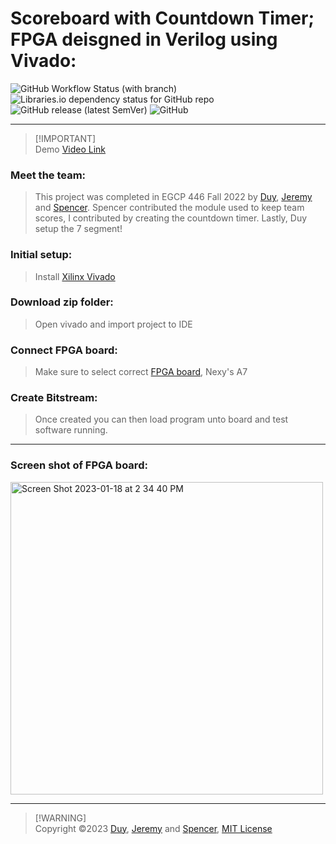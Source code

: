 # Scoreboard with Countdown Timer; FPGA deisgned in Verilog using Vivado:

![GitHub Workflow Status (with branch)](https://img.shields.io/github/actions/workflow/status/jge162/ScoreBoard-wTimer/verilog_review.yml)
![Libraries.io dependency status for GitHub repo](https://img.shields.io/librariesio/github/jge162/ScoreBoard-wTimer)
![GitHub release (latest SemVer)](https://img.shields.io/github/v/release/jge162/ScoreBoard-wTimer)
![GitHub](https://img.shields.io/github/license/jge162/ScoreBoard-wTimer?color=purple)

---

>[!IMPORTANT]\
>Demo [Video Link](https://www.dropbox.com/s/dr5ubh1w7s17ddi/446_final_project.mov?dl=0)

### Meet the team:

>This project was completed in EGCP 446 Fall 2022 by [Duy](https://github.com/duy301199), [Jeremy](https://github.com/jge162) and [Spencer](https://github.com/5pencerW).
Spencer contributed the module used to keep team scores, I contributed by
creating the countdown timer. Lastly, Duy setup the 7 segment!

### Initial setup:
>Install [Xilinx Vivado](https://www.xilinx.com/products/design-tools/vivado.html)

### Download zip folder:
>Open vivado and import project to IDE

### Connect FPGA board:
>Make sure to select correct [FPGA board](https://digilent.com/shop/nexys-a7-fpga-trainer-board-recommended-for-ece-curriculum/), Nexy's A7

### Create Bitstream:
>Once created you can then load program unto board and 
test software running.

---

### Screen shot of FPGA board: 

<img width="500" alt="Screen Shot 2023-01-18 at 2 34 40 PM" src="https://user-images.githubusercontent.com/31228460/213310150-10f8d1d6-073c-4136-9665-c977dc508e0f.png">

---

>[!WARNING]\
>Copyright ©2023 [Duy](https://github.com/duy301199), [Jeremy](https://github.com/jge162) and [Spencer](https://github.com/5pencerW), 
[MIT License](https://github.com/jge162/ScoreBoard-wTimer/blob/main/License/MIT%20license)

